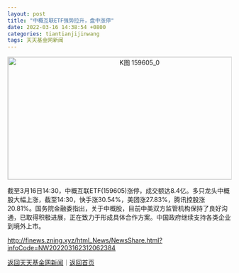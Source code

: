 ```yaml
---
layout: post
title: "中概互联ETF强势拉升，盘中涨停"
date: 2022-03-16 14:38:54 +0800
categories: tiantianjijinwang
tags: 天天基金网新闻
---
```

<!-- EM_StockImg_Start --><p style="text-align:center;"><a href="http://quote.eastmoney.com/unify/r/0.159605" data-code="159605|0|2" data-code2="159605|0|10|" class="EmImageRemark" target="_blank"><img src="https://webquoteklinepic.eastmoney.com/GetPic.aspx?nid=0.159605&imageType=k&token=28dfeb41d35cc81d84b4664d7c23c49f&at=1" border="0" alt="K图 159605_0" data-code="K 159605|0|2" data-code2="K 159605|0|10|" style="border:#d1d1d1 1px solid;" width="578" height="276" /></a></p><!-- EM_StockImg_End --><p> 截至3月16日14:30，中概互联ETF(159605)涨停，成交额达8.4亿。多只龙头中概股大幅上涨，截至14:30，快手涨30.54%，美团涨27.83%，腾讯控股涨20.81%。国务院金融委指出，关于中概股，目前中美双方监管机构保持了良好沟通，已取得积极进展，正在致力于形成具体合作方案。中国政府继续支持各类企业到境外上市。</p>

<http://finews.zning.xyz/html_News/NewsShare.html?infoCode=NW202203162312062384>

[返回天天基金网新闻](//finews.withounder.com/category/tiantianjijinwang.html)｜[返回首页](//finews.withounder.com/)